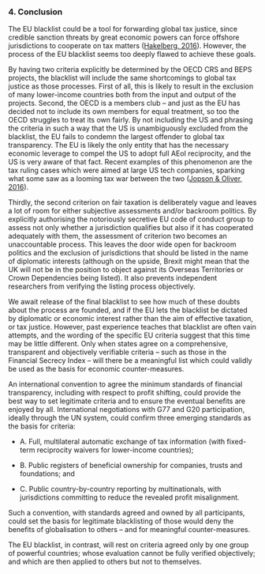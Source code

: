 ### 4. Conclusion

The EU blacklist could be a tool for forwarding global tax justice, since credible sanction threats by great economic powers can force offshore jurisdictions to cooperate on tax matters ([Hakelberg, 2016](http://doi.org/10.1080/09692290.2015.1127269)). However, the process of the EU blacklist seems too deeply flawed to achieve these goals.

By having two criteria explicitly be determined by the OECD CRS and BEPS projects, the blacklist will include the same shortcomings to global tax justice as those processes. First of all, this is likely to result in the exclusion of many lower-income countries both from the input and output of the projects. Second, the OECD is a members club – and just as the EU has decided not to include its own members for equal treatment, so too the OECD struggles to treat its own fairly. By not including the US and phrasing the criteria in such a way that the US is unambiguously excluded from the blacklist, the EU fails to condemn the largest offender to global tax transparency. The EU is likely the only entity that has the necessary economic leverage to compel the US to adopt full AEoI reciprocity, and the US is very aware of that fact. Recent examples of this phenomenon are the tax ruling cases which were aimed at large US tech companies, sparking what some saw as a looming tax war between the two ([Jopson & Oliver, 2016](https://next.ft.com/content/a40e4b34-c9c7-11e5-be0b-b7ece4e953a0)).

Thirdly, the second criterion on fair taxation is deliberately vague and leaves a lot of room for either subjective assessments and/or backroom politics. By explicitly authorising the notoriously secretive EU code of conduct group to assess not only whether a jurisdiction qualifies but also if it has cooperated adequately with them, the assessment of criterion two becomes an unaccountable process. This leaves the door wide open for backroom politics and the exclusion of jurisdictions that should be listed in the name of diplomatic interests (although on the upside, Brexit might mean that the UK will not be in the position to object against its Overseas Territories or Crown Dependencies being listed). It also prevents independent researchers from verifying the listing process objectively.

We await release of the final blacklist to see how much of these doubts about the process are founded, and if the EU lets the blacklist be dictated by diplomatic or economic interest rather than the aim of effective taxation, or tax justice. However, past experience teaches that blacklist are often vain attempts, and the wording of the specific EU criteria suggest that this time may be little different. Only when states agree on a comprehensive, transparent and objectively verifiable criteria – such as those in the Financial Secrecy Index – will there be a meaningful list which could validly be used as the basis for economic counter-measures.

An international convention to agree the minimum standards of financial transparency, including with respect to profit shifting, could provide the best way to set legitimate criteria and to ensure the eventual benefits are enjoyed by all. International negotiations with G77 and G20 participation, ideally through the UN system, could confirm three emerging standards as the basis for criteria:

* A.	Full, multilateral automatic exchange of tax information (with fixed-term reciprocity waivers for lower-income countries);

* B.	Public registers of beneficial ownership for companies, trusts and foundations; and

* C.	Public country-by-country reporting by multinationals, with jurisdictions committing to reduce the revealed profit misalignment.


Such a convention, with standards agreed and owned by all participants, could set the basis for legitimate blacklisting of those would deny the benefits of globalisation to others – and for meaningful counter-measures.

The EU blacklist, in contrast, will rest on criteria agreed only by one group of powerful countries; whose evaluation cannot be fully verified objectively; and which are then applied to others but not to themselves.  
